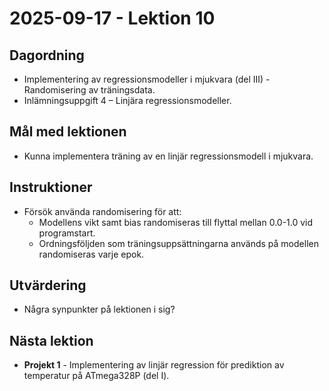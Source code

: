 # 2025-09-17 - Lektion 10

## Dagordning
* Implementering av regressionsmodeller i mjukvara (del III) - Randomisering av träningsdata.
* Inlämningsuppgift 4 – Linjära regressionsmodeller.

## Mål med lektionen
* Kunna implementera träning av en linjär regressionsmodell i mjukvara.

## Instruktioner
* Försök använda randomisering för att:
    * Modellens vikt samt bias randomiseras till flyttal mellan 0.0-1.0 vid programstart.
    * Ordningsföljden som träningsuppsättningarna används på modellen randomiseras varje epok.

## Utvärdering
* Några synpunkter på lektionen i sig?

## Nästa lektion
* **Projekt 1** - Implementering av linjär regression för prediktion av temperatur på ATmega328P (del I).
